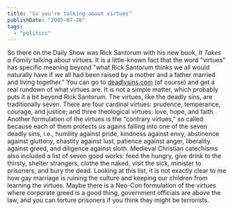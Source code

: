 ```yaml
---
title: "So you're talking about virtues"
publishDate: "2005-07-26"
tags: 
  - "politics"
---
```


So there on the Daily Show was Rick Santorum with his new book, _It Takes a Family_ talking about virtues. It is a little-known fact that the word "virtues" has specific meaning beyond "what Rick Santorum thinks we all would naturally have if we all had been raised by a mother and a father married and living together." You can go to [deadlysins.com](http://www.deadlysins.com/virtues) (of course) and get a real rundown of what virtues are. It is not a simple matter, which probably puts it a bit beyond Rick Santorum. The virtues, like the deadly sins, are traditionally seven. There are four cardinal virtues: prudence, temperance, courage, and justice; and three theological virtues: love, hope, and faith. Another formulation of the virtues is the "contrary virtues," so called because each of them protects us agains falling into one of the seven deadly sins, i.e., humility against pride, kindness against envy, abstinence against gluttony, chastity against lust, patience against anger, liberality against greed, and diligence against sloth. Medieval Christian catechisms also included a list of seven good works: feed the hungry, give drink to the thirsty, shelter strangers, clothe the naked, visit the sick, minister to prisoners, and bury the dead. Looking at this list, it is not exactly clear to me how gay marriage is ruining the culture and keeping our children from learning the virtues. Maybe there is a Neo-Con formulation of the virtues where corporate greed is a good thing, government officials are above the law, and you can torture prisoners if you think they might be terrorists.
